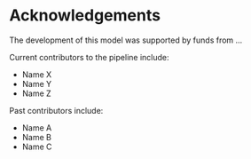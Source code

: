 # Acknowledgements

The development of this model was supported by funds from …

Current contributors to the pipeline include:

* Name X
* Name Y
* Name Z

Past contributors include:

* Name A
* Name B
* Name C
